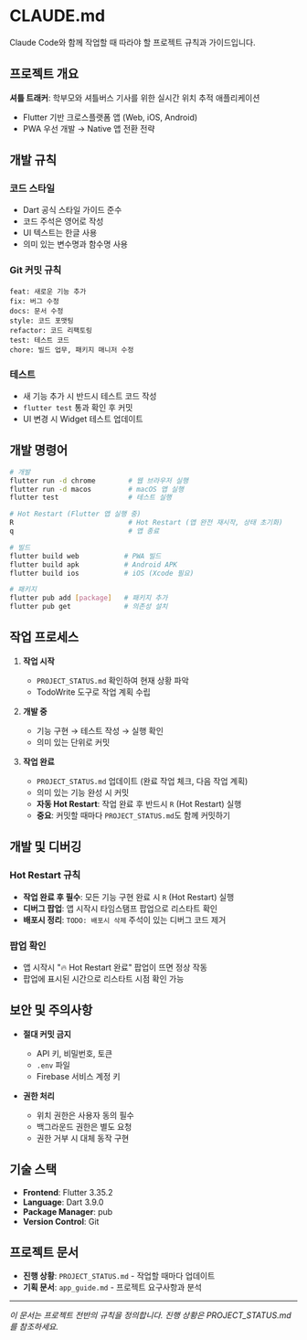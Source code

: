 # CLAUDE.md

Claude Code와 함께 작업할 때 따라야 할 프로젝트 규칙과 가이드입니다.

## 프로젝트 개요

**셔틀 트래커**: 학부모와 셔틀버스 기사를 위한 실시간 위치 추적 애플리케이션
- Flutter 기반 크로스플랫폼 앱 (Web, iOS, Android)
- PWA 우선 개발 → Native 앱 전환 전략

## 개발 규칙

### 코드 스타일
- Dart 공식 스타일 가이드 준수
- 코드 주석은 영어로 작성
- UI 텍스트는 한글 사용
- 의미 있는 변수명과 함수명 사용

### Git 커밋 규칙
```
feat: 새로운 기능 추가
fix: 버그 수정
docs: 문서 수정
style: 코드 포맷팅
refactor: 코드 리팩토링
test: 테스트 코드
chore: 빌드 업무, 패키지 매니저 수정
```

### 테스트
- 새 기능 추가 시 반드시 테스트 코드 작성
- `flutter test` 통과 확인 후 커밋
- UI 변경 시 Widget 테스트 업데이트

## 개발 명령어

```bash
# 개발
flutter run -d chrome        # 웹 브라우저 실행
flutter run -d macos         # macOS 앱 실행
flutter test                 # 테스트 실행

# Hot Restart (Flutter 앱 실행 중)
R                            # Hot Restart (앱 완전 재시작, 상태 초기화)
q                            # 앱 종료

# 빌드
flutter build web           # PWA 빌드
flutter build apk           # Android APK
flutter build ios           # iOS (Xcode 필요)

# 패키지
flutter pub add [package]   # 패키지 추가
flutter pub get             # 의존성 설치
```

## 작업 프로세스

1. **작업 시작**
   - `PROJECT_STATUS.md` 확인하여 현재 상황 파악
   - TodoWrite 도구로 작업 계획 수립

2. **개발 중**
   - 기능 구현 → 테스트 작성 → 실행 확인
   - 의미 있는 단위로 커밋

3. **작업 완료**
   - `PROJECT_STATUS.md` 업데이트 (완료 작업 체크, 다음 작업 계획)
   - 의미 있는 기능 완성 시 커밋
   - **자동 Hot Restart**: 작업 완료 후 반드시 `R` (Hot Restart) 실행
   - **중요**: 커밋할 때마다 `PROJECT_STATUS.md`도 함께 커밋하기

## 개발 및 디버깅

### Hot Restart 규칙
- **작업 완료 후 필수**: 모든 기능 구현 완료 시 `R` (Hot Restart) 실행
- **디버그 팝업**: 앱 시작시 타임스탬프 팝업으로 리스타트 확인
- **배포시 정리**: `TODO: 배포시 삭제` 주석이 있는 디버그 코드 제거

### 팝업 확인
- 앱 시작시 "🔥 Hot Restart 완료" 팝업이 뜨면 정상 작동
- 팝업에 표시된 시간으로 리스타트 시점 확인 가능

## 보안 및 주의사항

- **절대 커밋 금지**
  - API 키, 비밀번호, 토큰
  - `.env` 파일
  - Firebase 서비스 계정 키

- **권한 처리**
  - 위치 권한은 사용자 동의 필수
  - 백그라운드 권한은 별도 요청
  - 권한 거부 시 대체 동작 구현

## 기술 스택

- **Frontend**: Flutter 3.35.2
- **Language**: Dart 3.9.0
- **Package Manager**: pub
- **Version Control**: Git

## 프로젝트 문서

- **진행 상황**: `PROJECT_STATUS.md` - 작업할 때마다 업데이트
- **기획 문서**: `app_guide.md` - 프로젝트 요구사항과 분석

---

*이 문서는 프로젝트 전반의 규칙을 정의합니다. 진행 상황은 PROJECT_STATUS.md를 참조하세요.*